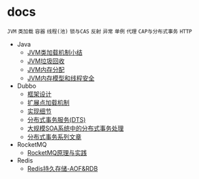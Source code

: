 # docs
`JVM` `类加载` `容器` `线程(池)` `锁与CAS` `反射` `异常` `单例` `代理` `CAP与分布式事务` `HTTP`

- Java
  - [JVM类加载机制小结](java/JVM类加载机制小结.md)
  - [JVM垃圾回收](java/JVM垃圾回收.md)
  - [JVM内存分配](java/JVM内存分配.md)
  - [JVM内存模型和线程安全](JVM内存模型和线程安全.md)
- Dubbo
  - [框架设计](dubbo/design.md)
  - [扩展点加载机制](dubbo/SPI.md)
  - [实现细节](dubbo/implementation.md)
  - [分布式事务服务(DTS)](dubbo/dts.md)
  - [大规模SOA系统中的分布式事务处理](https://wenku.baidu.com/view/be946bec0975f46527d3e104.html)
  - [分布式事务系列文章](http://blog.csdn.net/qq_27384769/article/details/79303744)
- RocketMQ
  - [RocketMQ原理与实践](rocketmq/RocketMQ.md)
- Redis
  - [Redis持久存储-AOF&RDB](redis/Redis持久存储-AOF&RDB.md)

